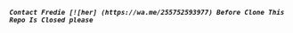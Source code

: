 ***`Contact Fredie [![her] (https://wa.me/255752593977) Before Clone This Repo Is Closed please`***
